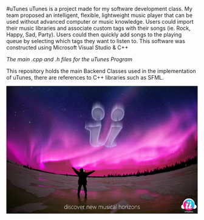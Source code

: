 #uTunes
uTunes is a project made for my software development class. My team proposed an intelligent, flexible, lightweight music player that can be used without advanced computer or music knowledge. Users could import their music libraries and associate custom tags with their songs (ie. Rock, Happy, Sad, Party). Users could then quickly add songs to the playing queue by selecting which tags they want to listen to. This software was constructed using Microsoft Visual Studio & C++

*The main .cpp and .h files for the uTunes Program*

This repository holds the main Backend Classes used in the implementation of uTunes, there are references to C++ libraries such as SFML.

![alt tag](https://github.com/EseOkonofua/uTunes/blob/master/uTunesPosterSmall.png)
